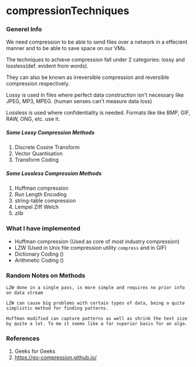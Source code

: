 # compressionTechniques

### Generel Info

We need compression to be able to send files over a network in a effecient manner and to be able to save space on our VMs.

The techniques to achieve compression fall under 2 categories: lossy and lossless(def. evident from words).

They can also be known as irreversible compression and reversible compression respectively.

Lossy is used in files where perfect data construction isn't necessary like JPEG, MP3, MPEG. (human senses can't measure data loss)

Lossless is used where confidentiality is needed. Formats like like BMP, GIF, RAW, ONG, etc. use it.
##### Some Lossy Compression Methods
1. Discrete Cosine Transform
2. Vector Quantisation
3. Transform Coding

##### Some Lossless Compression Methods
1. Huffman compression
2. Run Length Encoding
3. string-table compression
4. Lempel Ziff Welch
5. zlib


### What I have implemented
- Huffman compression (Used as core of most industry compression)
- LZW (Used in Unix file compression utility `compress` and in GIF)
- Dictionary Coding ()
- Arithmetic Coding ()


### Random Notes on Methods
```LZW done in a single pass, is more simple and requires no prior info on data stream```

```LZW can cause big problems with certain types of data, being a quite simplistic method for finding patterns.```

```Huffman modified can capture patterns as well as shrink the text size by quite a lot. To me it seems like a far superior basis for an algo.```


### References
1. Geeks for Geeks
2. https://go-compression.github.io/


